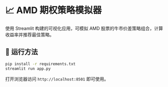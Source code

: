 # 📈 AMD 期权策略模拟器

使用 Streamlit 构建的可视化应用，可模拟 AMD 股票的牛市价差策略组合，计算收益率并推荐最佳策略。

## 🚀 运行方法

```bash
pip install -r requirements.txt
streamlit run app.py
```

打开浏览器访问 `http://localhost:8501` 即可使用。
